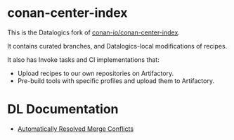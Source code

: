 # conan-center-index

This is the Datalogics fork of
[conan-io/conan-center-index](https://github.com/conan-io/conan-center-index).

It contains curated branches, and Datalogics-local modifications of recipes.

It also has Invoke tasks and CI implementations that:

- Upload recipes to our own repositories on Artifactory.
- Pre-build tools with specific profiles and upload them to Artifactory.

# DL Documentation

- [Automatically Resolved Merge Conflicts](dl-docs/auto-merge-conflict-resolution.md)
